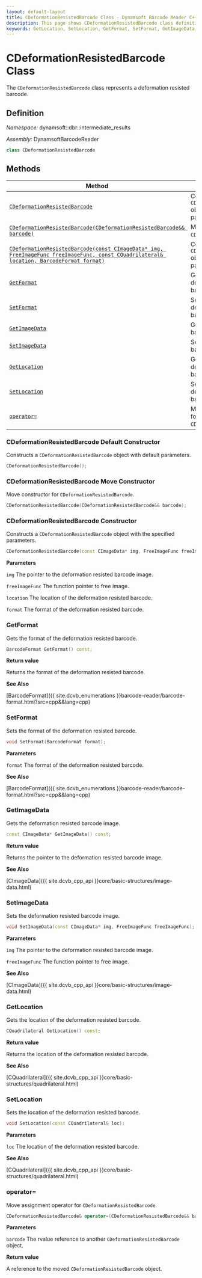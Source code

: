 ```yaml
---
layout: default-layout
title: CDeformationResistedBarcode Class - Dynamsoft Barcode Reader C++ Edition API Reference
description: This page shows CDeformationResistedBarcode class definition of Dynamsoft Barcode Reader SDK C++ Edition.
keywords: GetLocation, SetLocation, GetFormat, SetFormat, GetImageData, SetImageData, CDeformationResistedBarcode, api reference
---
```

# CDeformationResistedBarcode Class

The `CDeformationResistedBarcode` class represents a deformation resisted barcode.

## Definition

*Namespace:* dynamsoft::dbr::intermediate_results

*Assembly:* DynamsoftBarcodeReader

```cpp
class CDeformationResistedBarcode
```

## Methods

| Method                            | Description |
|-----------------------------------|-------------|
| [`CDeformationResistedBarcode`](#cdeformationresistedbarcode-default-constructor)           | Constructs a `CDeformationResistedBarcode` object with default parameters. |
| [`CDeformationResistedBarcode(CDeformationResistedBarcode&& barcode)`](#cdeformationresistedbarcode-move-constructor)           | Move constructor for `CDeformationResistedBarcode`. |
| [`CDeformationResistedBarcode(const CImageData* img, FreeImageFunc freeImageFunc, const CQuadrilateral& location, BarcodeFormat format)`](#cdeformationresistedbarcode-constructor)           | Constructs a new `CDeformationResistedBarcode` object with the specified parameters. |
| [`GetFormat`](#getformat)           | Gets the format of the deformation resisted barcode. |
| [`SetFormat`](#setformat)           | Sets the format of the deformation resisted barcode. |
| [`GetImageData`](#getimagedata)           | Gets the deformation resisted barcode image. |
| [`SetImageData`](#setimagedata)           | Sets the deformation resisted barcode image. |
| [`GetLocation`](#getlocation)           | Gets the location of the deformation resisted barcode.|
| [`SetLocation`](#setlocation)           | Sets the location of the deformation resisted barcode.|
| [`operator=`](#operator)           | Move assignment operator for `CDeformationResistedBarcode`.|


### CDeformationResistedBarcode Default Constructor

Constructs a `CDeformationResistedBarcode` object with default parameters.

```cpp
CDeformationResistedBarcode();
```

### CDeformationResistedBarcode Move Constructor

Move constructor for `CDeformationResistedBarcode`.

```cpp
CDeformationResistedBarcode(CDeformationResistedBarcode&& barcode);
```

### CDeformationResistedBarcode Constructor

Constructs a `CDeformationResistedBarcode` object with the specified parameters.

```cpp
CDeformationResistedBarcode(const CImageData* img, FreeImageFunc freeImageFunc, const CQuadrilateral& location, BarcodeFormat format);
```

**Parameters**

`img` The pointer to the deformation resisted barcode image.

`freeImageFunc` The function pointer to free image.

`location` The location of the deformation resisted barcode.

`format` The format of the deformation resisted barcode.

### GetFormat

Gets the format of the deformation resisted barcode.

```cpp
BarcodeFormat GetFormat() const;
```

**Return value**

Returns the format of the deformation resisted barcode.

**See Also**

[BarcodeFormat]({{ site.dcvb_enumerations }}barcode-reader/barcode-format.html?src=cpp&&lang=cpp)

### SetFormat

Sets the format of the deformation resisted barcode.

```cpp
void SetFormat(BarcodeFormat format);
```

**Parameters**

`format` The format of the deformation resisted barcode.

**See Also**

[BarcodeFormat]({{ site.dcvb_enumerations }}barcode-reader/barcode-format.html?src=cpp&&lang=cpp)

### GetImageData

Gets the deformation resisted barcode image.

```cpp
const CImageData* GetImageData() const;
```

**Return value**

Returns the pointer to the deformation resisted barcode image.

**See Also**

[CImageData]({{ site.dcvb_cpp_api }}core/basic-structures/image-data.html)

### SetImageData

Sets the deformation resisted barcode image.

```cpp
void SetImageData(const CImageData* img, FreeImageFunc freeImageFunc);
```

**Parameters**

`img` The pointer to the deformation resisted barcode image.

`freeImageFunc` The function pointer to free image.

**See Also**

[CImageData]({{ site.dcvb_cpp_api }}core/basic-structures/image-data.html)

### GetLocation

Gets the location of the deformation resisted barcode.

```cpp
CQuadrilateral GetLocation() const;
```

**Return value**

Returns the location of the deformation resisted barcode.

**See Also**

[CQuadrilateral]({{ site.dcvb_cpp_api }}core/basic-structures/quadrilateral.html)

### SetLocation

Sets the location of the deformation resisted barcode.

```cpp
void SetLocation(const CQuadrilateral& loc); 
```

**Parameters**

`loc` The location of the deformation resisted barcode. 

**See Also**

[CQuadrilateral]({{ site.dcvb_cpp_api }}core/basic-structures/quadrilateral.html)

### operator=

Move assignment operator for `CDeformationResistedBarcode`.

```cpp
CDeformationResistedBarcode& operator=(CDeformationResistedBarcode&& barcode);
```

**Parameters**

`barcode` The rvalue reference to another `CDeformationResistedBarcode` object. 

**Return value**

A reference to the moved `CDeformationResistedBarcode` object.
